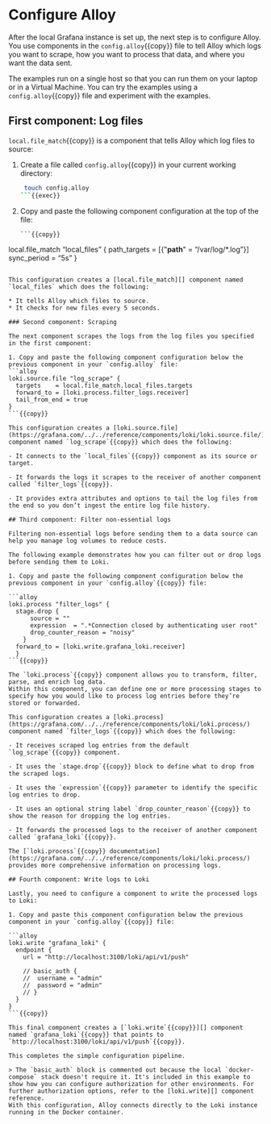 # Configure Alloy

After the local Grafana instance is set up, the next step is to configure Alloy.
You use components in the `config.alloy`{{copy}} file to tell Alloy which logs you want to scrape, how you want to process that data, and where you want the data sent.

The examples run on a single host so that you can run them on your laptop or in a Virtual Machine.
You can try the examples using a `config.alloy`{{copy}} file and experiment with the examples.

## First component: Log files

`local.file_match`{{copy}} is a component that tells Alloy which log files to source:

1. Create a file called `config.alloy`{{copy}} in your current working directory:

   ```bash
    touch config.alloy
   ```{{exec}}

1. Copy and paste the following component configuration at the top of the file:

   ```alloy
   ```{{copy}}

local.file_match “local_files” {
path_targets = [{"**path**" = “/var/log/*.log”}]
sync_period = “5s”
}

```

This configuration creates a [local.file_match][] component named `local_files` which does the following:

* It tells Alloy which files to source.
* It checks for new files every 5 seconds.

### Second component: Scraping

The next component scrapes the logs from the log files you specified in the first component:

1. Copy and paste the following component configuration below the previous component in your `config.alloy` file:
```alloy
loki.source.file "log_scrape" {
  targets    = local.file_match.local_files.targets
  forward_to = [loki.process.filter_logs.receiver]
  tail_from_end = true
}
```{{copy}}

This configuration creates a [loki.source.file](https://grafana.com/../../reference/components/loki/loki.source.file/) component named `log_scrape`{{copy}} which does the following:

- It connects to the `local_files`{{copy}} component as its source or target.

- It forwards the logs it scrapes to the receiver of another component called `filter_logs`{{copy}}.

- It provides extra attributes and options to tail the log files from the end so you don’t ingest the entire log file history.

## Third component: Filter non-essential logs

Filtering non-essential logs before sending them to a data source can help you manage log volumes to reduce costs.

The following example demonstrates how you can filter out or drop logs before sending them to Loki.

1. Copy and paste the following component configuration below the previous component in your `config.alloy`{{copy}} file:

```alloy
loki.process "filter_logs" {
  stage.drop {
      source = ""
      expression  = ".*Connection closed by authenticating user root"
      drop_counter_reason = "noisy"
    }
  forward_to = [loki.write.grafana_loki.receiver]
  }
```{{copy}}

The `loki.process`{{copy}} component allows you to transform, filter, parse, and enrich log data.
Within this component, you can define one or more processing stages to specify how you would like to process log entries before they’re stored or forwarded.

This configuration creates a [loki.process](https://grafana.com/../../reference/components/loki/loki.process/) component named `filter_logs`{{copy}} which does the following:

- It receives scraped log entries from the default `log_scrape`{{copy}} component.

- It uses the `stage.drop`{{copy}} block to define what to drop from the scraped logs.

- It uses the `expression`{{copy}} parameter to identify the specific log entries to drop.

- It uses an optional string label `drop_counter_reason`{{copy}} to show the reason for dropping the log entries.

- It forwards the processed logs to the receiver of another component called `grafana_loki`{{copy}}.

The [`loki.process`{{copy}} documentation](https://grafana.com/../../reference/components/loki/loki.process/) provides more comprehensive information on processing logs.

## Fourth component: Write logs to Loki

Lastly, you need to configure a component to write the processed logs to Loki:

1. Copy and paste this component configuration below the previous component in your `config.alloy`{{copy}} file:

```alloy
loki.write "grafana_loki" {
  endpoint {
    url = "http://localhost:3100/loki/api/v1/push"

    // basic_auth {
    //  username = "admin"
    //  password = "admin"
    // }
  }
}
```{{copy}}

This final component creates a [`loki.write`{{copy}}][] component named `grafana_loki`{{copy}} that points to `http://localhost:3100/loki/api/v1/push`{{copy}}.

This completes the simple configuration pipeline.

> The `basic_auth` block is commented out because the local `docker-compose` stack doesn't require it. It's included in this example to show how you can configure authorization for other environments. For further authorization options, refer to the [loki.write][] component reference.
With this configuration, Alloy connects directly to the Loki instance running in the Docker container.
